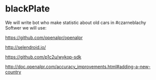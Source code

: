 # blackPlate
We will write bot who make statistic about old cars in #czarneblachy 
Softwer we will use:

https://github.com/openalpr/openalpr

http://selendroid.io/

https://github.com/p1c2u/wykop-sdk

http://doc.openalpr.com/accuracy_improvements.html#adding-a-new-country
